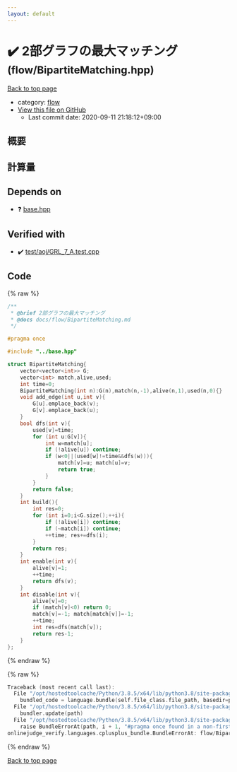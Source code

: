 ```yaml
---
layout: default
---
```


<!-- mathjax config similar to math.stackexchange -->
<script type="text/javascript" async
  src="https://cdnjs.cloudflare.com/ajax/libs/mathjax/2.7.5/MathJax.js?config=TeX-MML-AM_CHTML">
</script>
<script type="text/x-mathjax-config">
  MathJax.Hub.Config({
    TeX: { equationNumbers: { autoNumber: "AMS" }},
    tex2jax: {
      inlineMath: [ ['$','$'] ],
      processEscapes: true
    },
    "HTML-CSS": { matchFontHeight: false },
    displayAlign: "left",
    displayIndent: "2em"
  });
</script>

<script type="text/javascript" src="https://cdnjs.cloudflare.com/ajax/libs/jquery/3.4.1/jquery.min.js"></script>
<script src="https://cdn.jsdelivr.net/npm/jquery-balloon-js@1.1.2/jquery.balloon.min.js" integrity="sha256-ZEYs9VrgAeNuPvs15E39OsyOJaIkXEEt10fzxJ20+2I=" crossorigin="anonymous"></script>
<script type="text/javascript" src="../../assets/js/copy-button.js"></script>
<link rel="stylesheet" href="../../assets/css/copy-button.css" />


# :heavy_check_mark: 2部グラフの最大マッチング <small>(flow/BipartiteMatching.hpp)</small>

<a href="../../index.html">Back to top page</a>

* category: <a href="../../index.html#cff5497121104c2b8e0cb41ed2083a9b">flow</a>
* <a href="{{ site.github.repository_url }}/blob/master/flow/BipartiteMatching.hpp">View this file on GitHub</a>
    - Last commit date: 2020-09-11 21:18:12+09:00




## 概要

## 計算量

## Depends on

* :question: <a href="../base.hpp.html">base.hpp</a>


## Verified with

* :heavy_check_mark: <a href="../../verify/test/aoj/GRL_7_A.test.cpp.html">test/aoj/GRL_7_A.test.cpp</a>


## Code

<a id="unbundled"></a>
{% raw %}
```cpp
/**
 * @brief 2部グラフの最大マッチング
 * @docs docs/flow/BipartiteMatching.md
 */

#pragma once

#include "../base.hpp"

struct BipartiteMatching{
    vector<vector<int>> G;
    vector<int> match,alive,used;
    int time=0;
    BipartiteMatching(int n):G(n),match(n,-1),alive(n,1),used(n,0){}
    void add_edge(int u,int v){
        G[u].emplace_back(v);
        G[v].emplace_back(u);
    }
    bool dfs(int v){
        used[v]=time;
        for (int u:G[v]){
            int w=match[u];
            if (!alive[u]) continue;
            if (w<0||(used[w]!=time&&dfs(w))){
                match[v]=u; match[u]=v;
                return true;
            }
        }
        return false;
    }
    int build(){
        int res=0;
        for (int i=0;i<G.size();++i){
            if (!alive[i]) continue;
            if (~match[i]) continue;
            ++time; res+=dfs(i);
        }
        return res;
    }
    int enable(int v){
        alive[v]=1;
        ++time;
        return dfs(v);
    }
    int disable(int v){
        alive[v]=0;
        if (match[v]<0) return 0;
        match[v]=-1; match[match[v]]=-1;
        ++time;
        int res=dfs(match[v]);
        return res-1;
    }
};
```
{% endraw %}

<a id="bundled"></a>
{% raw %}
```cpp
Traceback (most recent call last):
  File "/opt/hostedtoolcache/Python/3.8.5/x64/lib/python3.8/site-packages/onlinejudge_verify/docs.py", line 349, in write_contents
    bundled_code = language.bundle(self.file_class.file_path, basedir=pathlib.Path.cwd())
  File "/opt/hostedtoolcache/Python/3.8.5/x64/lib/python3.8/site-packages/onlinejudge_verify/languages/cplusplus.py", line 185, in bundle
    bundler.update(path)
  File "/opt/hostedtoolcache/Python/3.8.5/x64/lib/python3.8/site-packages/onlinejudge_verify/languages/cplusplus_bundle.py", line 310, in update
    raise BundleErrorAt(path, i + 1, "#pragma once found in a non-first line")
onlinejudge_verify.languages.cplusplus_bundle.BundleErrorAt: flow/BipartiteMatching.hpp: line 6: #pragma once found in a non-first line

```
{% endraw %}

<a href="../../index.html">Back to top page</a>

